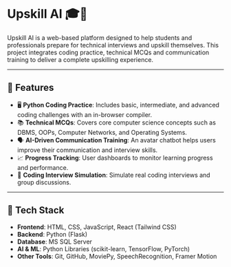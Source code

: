 # Upskill AI 🎓🤖

Upskill AI is a web-based platform designed to help students and professionals prepare for technical interviews and upskill themselves. This project integrates coding practice, technical MCQs and communication training to deliver a complete upskilling experience.

---

## 📌 Features

- 🖥️ **Python Coding Practice**: Includes basic, intermediate, and advanced coding challenges with an in-browser compiler.
- 📚 **Technical MCQs**: Covers core computer science concepts such as DBMS, OOPs, Computer Networks, and Operating Systems.
- 🗣️ **AI-Driven Communication Training**: An avatar chatbot helps users improve their communication and interview skills.
- 📈 **Progress Tracking**: User dashboards to monitor learning progress and performance.
- 📑 **Coding Interview Simulation**: Simulate real coding interviews and group discussions.

---

## 🚀 Tech Stack

- **Frontend**: HTML, CSS, JavaScript, React (Tailwind CSS)
- **Backend**: Python (Flask)
- **Database**: MS SQL Server
- **AI & ML**: Python Libraries (scikit-learn, TensorFlow, PyTorch)
- **Other Tools**: Git, GitHub, MoviePy, SpeechRecognition, Framer Motion



